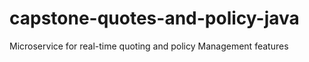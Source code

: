 # capstone-quotes-and-policy-java
Microservice for real-time quoting and policy Management features
